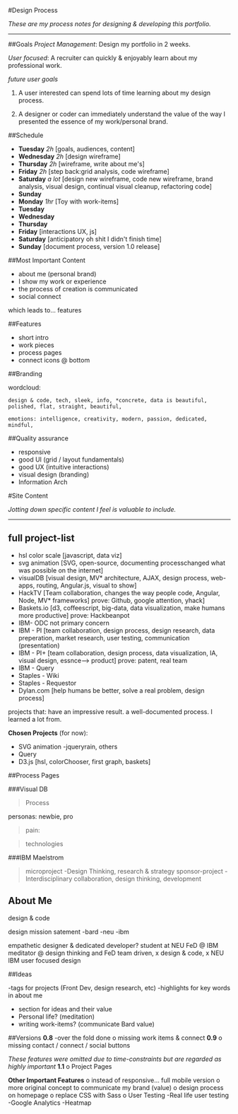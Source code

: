 #Design Process


*These are my process notes for designing & developing this portfolio.*

----------- 


##Goals
*Project Management*: Design my portfolio in 2 weeks.

*User focused*: A recruiter can quickly & enjoyably learn about my professional work.
    


*future user goals* 

1. A user interested can spend lots of time learning about my design process.

2. A designer or coder can immediately understand the value of the way I presented the essence of my work/personal brand.

##Schedule

* **Tuesday** *2h* [goals, audiences,  content]
* **Wednesday** *2h* [design wireframe]
* **Thursday** *2h* [wireframe, write about me's]
* **Friday** *2h* [step back:grid analysis, code wireframe]
* **Saturday** *a lot* [design new wireframe, code new wireframe, brand analysis, visual design, continual visual cleanup, refactoring code]
* **Sunday** 
* **Monday** *1hr* [Toy with work-items]
* **Tuesday**
* **Wednesday**
* **Thursday**
* **Friday** [interactions UX, js]
* **Saturday** [anticipatory oh shit I didn't finish time]
* **Sunday** [document process, version 1.0 release]

##Most Important Content

* about me (personal brand) 
* I show my work or experience 
* the process of creation is communicated
* social connect

which leads to... features

##Features

* short intro   
* work pieces 
* process pages                 
* connect icons @ bottom    

##Branding

wordcloud: 

```
design & code, tech, sleek, info, *concrete, data is beautiful, polished, flat, straight, beautiful, 
```

```
emotions: intelligence, creativity, modern, passion, dedicated, mindful, 
```

##Quality assurance

* responsive 
* good UI (grid / layout fundamentals)
* good UX (intuitive interactions)
* visual design (branding)
* Information Arch

#Site Content


*Jotting down specific content I feel is valuable to include.*

----------- 

## full project-list
* hsl color scale [javascript, data viz]
* svg animation   [SVG, open-source, documenting processchanged what was possible on the internet]
* visualDB        [visual design, MV* architecture, AJAX, design process, web-apps, routing, Angular.js, visual to show]
* HackTV          [Team collaboration, changes the way people code, Angular, Node, MV* frameworks]
    prove: Github, google attention, yhack]
* Baskets.io      [d3, coffeescript, big-data, data visualization, make humans more productive]
    prove: Hackbeanpot
* IBM- ODC         not primary concern
* IBM - PI          [team collaboration, design process, design research, data preperation, market research, user testing, communication (presentation)
* IBM - PI+         [team collaboration, design process, data visualization, IA, visual design, essnce--> product]
    prove: patent, real team
* IBM - Query
* Staples - Wiki
* Staples - Requestor
* Dylan.com         [help humans be better, solve a real problem, design process]

projects that: have an impressive result. a well-documented process. I learned a lot from.

**Chosen Projects** (for now): 
* SVG animation
    -jqueryrain, others
* Query 
* D3.js [hsl, colorChooser, first graph, baskets]


##Process Pages

###Visual DB


>Process

personas: newbie, pro

>pain:

>technologies


###IBM Maelstrom


>microproject
    -Design Thinking, research & strategy
>sponsor-project
    -Interdisciplinary collaboration, design thinking, development
    
## About Me
design & code


design mission satement
-bard -neu -ibm


empathetic designer & dedicated developer?
student at NEU
FeD @ IBM
meditator @ 
design thinking and FeD
  team driven, x design & code, x NEU IBM
user focused design

##Ideas

-tags for projects (Front Dev, design research, etc)
-highlights for key words in about me
- section for ideas and their value
- Personal life?  (meditation)
- writing work-items? (communicate Bard value)

##Versions
**0.8**
-over the fold done
o missing work items & connect
**0.9**
o missing contact / connect / social buttons

*These features were omitted due to time-constraints but are regarded as highly important*
**1.1**
o Project Pages

**Other Important Features**
o instead of responsive... full mobile version
o more original concept to communicate my brand (value)
o design process on homepage
o replace CSS with Sass
o User Testing
    -Real life user testing
    -Google Analytics
    -Heatmap
